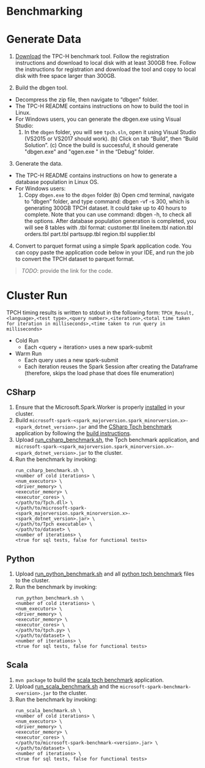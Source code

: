 Benchmarking
===

# Generate Data
1. [Download](http://www.tpc.org/tpc_documents_current_versions/current_specifications.asp) the TPC-H benchmark tool.
Follow the registration instructions and download to local disk with at least 300GB free.
Follow the instructions for registration and download the tool and copy to local disk with free space larger than 300GB.

2. Build the dbgen tool.
- Decompress the zip file, then navigate to “dbgen” folder.
- The TPC-H README contains instructions on how to build the tool in Linux.
- For Windows users, you can generate the dbgen.exe using Visual Studio: 
   1. In the `dbgen` folder, you will see `tpch.sln`, open it using Visual Studio (VS2015 or VS2017 should work).
(b)	Click on tab “Build”, then “Build Solution”. 
(c)	Once the build is successful, it should generate "dbgen.exe" and "qgen.exe " in the “Debug” folder.

3. Generate the data.
- The TPC-H README contains instructions on how to generate a database population in Linux OS.
- For Windows users:
   1. Copy `dbgen.exe` to the `dbgen` folder
(b)	Open cmd terminal, navigate to “dbgen” folder, and type command: dbgen -vf -s 300, which is generating 300GB TPCH dataset. It could take up to 40 hours to complete. Note that you can use command: dbgen -h, to check all the options. 
After database population generation is completed, you will see 8 tables with .tbl format:
    customer.tbl
    lineitem.tbl
    nation.tbl
    orders.tbl
    part.tbl
    partsupp.tbl
    region.tbl
    supplier.tbl

4. Convert to parquet format using a simple Spark application code. 
You can copy paste the application code below in your IDE, and run the job to convert the TPCH dataset to parquet format. 
> *TODO*: provide the link for the code. 

# Cluster Run
TPCH timing results is written to stdout in the following form: `TPCH_Result,<language>,<test type>,<query number>,<iteration>,<total time taken for iteration in milliseconds>,<time taken to run query in milliseconds>`

- Cold Run
   - Each <query + iteration> uses a new spark-submit
- Warm Run
   - Each query uses a new spark-submit
   - Each iteration reuses the Spark Session after creating the Dataframe (therefore, skips the load phase that does file enumeration)

## CSharp
1. Ensure that the Microsoft.Spark.Worker is properly [installed](../deployment/README.md#cloud-deployment) in your cluster.
2. Build `microsoft-spark-<spark_majorversion.spark_minorversion.x>-<spark_dotnet_version>.jar` and the [CSharp Tpch benchmark](csharp/Tpch) application by following the [build instructions](../README.md#building-from-source).
3. Upload [run_csharp_benchmark.sh](run_csharp_benchmark.sh), the Tpch benchmark application, and `microsoft-spark-<spark_majorversion.spark_minorversion.x>-<spark_dotnet_version>.jar` to the cluster.
4. Run the benchmark by invoking:
    ```shell
    run_csharp_benchmark.sh \
    <number of cold iterations> \
    <num_executors> \
    <driver_memory> \
    <executor_memory> \
    <executor_cores> \
    </path/to/Tpch.dll> \
    </path/to/microsoft-spark-<spark_majorversion.spark_minorversion.x>-<spark_dotnet_version>.jar> \
    </path/to/Tpch executable> \
    </path/to/dataset> \
    <number of iterations> \
    <true for sql tests, false for functional tests>
    ```

## Python
1. Upload [run_python_benchmark.sh](run_python_benchmark.sh) and all [python tpch benchmark](python/) files to the cluster.
2. Run the benchmark by invoking:
    ```shell
    run_python_benchmark.sh \
    <number of cold iterations> \
    <num_executors> \
    <driver_memory> \
    <executor_memory> \
    <executor_cores> \
    </path/to/tpch.py> \
    </path/to/dataset> \
    <number of iterations> \
    <true for sql tests, false for functional tests>
    ```

## Scala
1. `mvn package` to build the [scala tpch benchmark](scala/) application.
2. Upload [run_scala_benchmark.sh](run_scala_benchmark.sh) and the `microsoft-spark-benchmark-<version>.jar` to the cluster.
3. Run the benchmark by invoking:
    ```shell
    run_scala_benchmark.sh \
    <number of cold iterations> \
    <num_executors> \
    <driver_memory> \
    <executor_memory> \
    <executor_cores> \
    </path/to/microsoft-spark-benchmark-<version>.jar> \
    </path/to/dataset> \
    <number of iterations> \
    <true for sql tests, false for functional tests>
    ```

